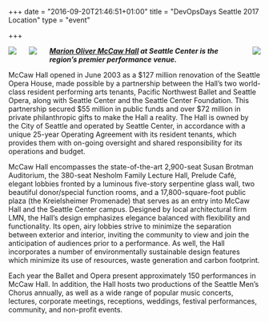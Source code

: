 +++
date = "2016-09-20T21:46:51+01:00"
title = "DevOpsDays Seattle 2017 Location"
type = "event"

+++


<img style="max-width: 400px; float: left; margin: 0px 25px 25px 0px" src="/events/2017-seattle/mccaw_hall_03.jpg">
<img style="max-width: 400px; float: right; margin: 0px 0px 25px 25px" src="/events/2017-seattle/mccaw_hall_01.jpg">
<img style="max-width: 400px; float: left; margin: 0px 25px 25px 0px" src="/events/2017-seattle/mccaw_hall_02.jpg">

___[Marion Oliver McCaw Hall](https://www.mccawhall.com/plan-your-event/event-spaces/nesholm-family-lecture-hall) at Seattle Center is the region’s premier performance venue.___

McCaw Hall opened in June 2003 as a $127 million renovation of the Seattle Opera House, made possible by a partnership between the Hall’s two world-class resident performing arts tenants, Pacific Northwest Ballet and Seattle Opera, along with Seattle Center and the Seattle Center Foundation. This partnership secured $55 million in public funds and over $72 million in private philanthropic gifts to make the Hall a reality. The Hall is owned by the City of Seattle and operated by Seattle Center, in accordance with a unique 25-year Operating Agreement with its resident tenants, which provides them with on-going oversight and shared responsibility for its operations and budget.

McCaw Hall encompasses the state-of-the-art 2,900-seat Susan Brotman Auditorium, the 380-seat Nesholm Family Lecture Hall, Prelude Café, elegant lobbies fronted by a luminous five-story serpentine glass wall, two beautiful donor/special function rooms, and a 17,800-square-foot public plaza (the Kreielsheimer Promenade) that serves as an entry into McCaw Hall and the Seattle Center campus. Designed by local architectural firm LMN, the Hall’s design emphasizes elegance balanced with flexibility and functionality. Its open, airy lobbies strive to minimize the separation between exterior and interior, inviting the community to view and join the anticipation of audiences prior to a performance. As well, the Hall incorporates a number of environmentally sustainable design features which minimize its use of resources, waste generation and carbon footprint.

Each year the Ballet and Opera present approximately 150 performances in McCaw Hall. In addition, the Hall hosts two productions of the Seattle Men’s Chorus annually, as well as a wide range of popular music concerts, lectures, corporate meetings, receptions, weddings, festival performances, community, and non-profit events.

<!-- {{< event_map >}} -->
